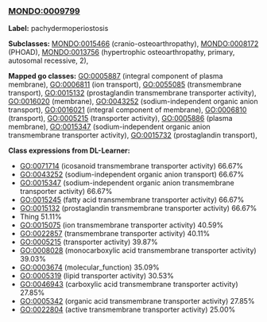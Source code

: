 
### [MONDO:0009799](http://purl.obolibrary.org/obo/MONDO_0009799)
**Label:** pachydermoperiostosis

**Subclasses:** [MONDO:0015466](http://purl.obolibrary.org/obo/MONDO_0015466) (cranio-osteoarthropathy), [MONDO:0008172](http://purl.obolibrary.org/obo/MONDO_0008172) (PHOAD), [MONDO:0013756](http://purl.obolibrary.org/obo/MONDO_0013756) (hypertrophic osteoarthropathy, primary, autosomal recessive, 2), 

**Mapped go classes:** [GO:0005887](http://purl.obolibrary.org/obo/GO_0005887) (integral component of plasma membrane), [GO:0006811](http://purl.obolibrary.org/obo/GO_0006811) (ion transport), [GO:0055085](http://purl.obolibrary.org/obo/GO_0055085) (transmembrane transport), [GO:0015132](http://purl.obolibrary.org/obo/GO_0015132) (prostaglandin transmembrane transporter activity), [GO:0016020](http://purl.obolibrary.org/obo/GO_0016020) (membrane), [GO:0043252](http://purl.obolibrary.org/obo/GO_0043252) (sodium-independent organic anion transport), [GO:0016021](http://purl.obolibrary.org/obo/GO_0016021) (integral component of membrane), [GO:0006810](http://purl.obolibrary.org/obo/GO_0006810) (transport), [GO:0005215](http://purl.obolibrary.org/obo/GO_0005215) (transporter activity), [GO:0005886](http://purl.obolibrary.org/obo/GO_0005886) (plasma membrane), [GO:0015347](http://purl.obolibrary.org/obo/GO_0015347) (sodium-independent organic anion transmembrane transporter activity), [GO:0015732](http://purl.obolibrary.org/obo/GO_0015732) (prostaglandin transport), 

**Class expressions from DL-Learner:**

- [GO:0071714](http://purl.obolibrary.org/obo/GO_0071714) (icosanoid transmembrane transporter activity) 66.67%
- [GO:0043252](http://purl.obolibrary.org/obo/GO_0043252) (sodium-independent organic anion transport) 66.67%
- [GO:0015347](http://purl.obolibrary.org/obo/GO_0015347) (sodium-independent organic anion transmembrane transporter activity) 66.67%
- [GO:0015245](http://purl.obolibrary.org/obo/GO_0015245) (fatty acid transmembrane transporter activity) 66.67%
- [GO:0015132](http://purl.obolibrary.org/obo/GO_0015132) (prostaglandin transmembrane transporter activity) 66.67%
- Thing 51.11%
- [GO:0015075](http://purl.obolibrary.org/obo/GO_0015075) (ion transmembrane transporter activity) 40.59%
- [GO:0022857](http://purl.obolibrary.org/obo/GO_0022857) (transmembrane transporter activity) 40.11%
- [GO:0005215](http://purl.obolibrary.org/obo/GO_0005215) (transporter activity) 39.87%
- [GO:0008028](http://purl.obolibrary.org/obo/GO_0008028) (monocarboxylic acid transmembrane transporter activity) 39.03%
- [GO:0003674](http://purl.obolibrary.org/obo/GO_0003674) (molecular_function) 35.09%
- [GO:0005319](http://purl.obolibrary.org/obo/GO_0005319) (lipid transporter activity) 30.53%
- [GO:0046943](http://purl.obolibrary.org/obo/GO_0046943) (carboxylic acid transmembrane transporter activity) 27.85%
- [GO:0005342](http://purl.obolibrary.org/obo/GO_0005342) (organic acid transmembrane transporter activity) 27.85%
- [GO:0022804](http://purl.obolibrary.org/obo/GO_0022804) (active transmembrane transporter activity) 25.00%


